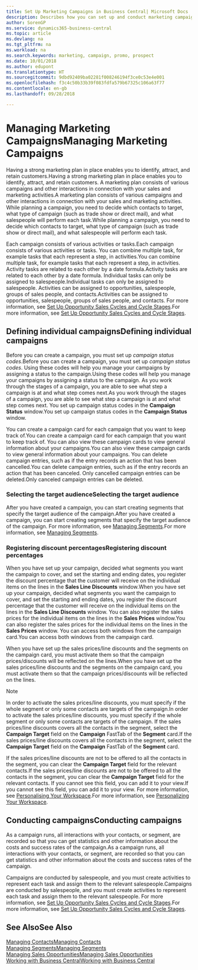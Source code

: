 ```yaml
---
title: Set Up Marketing Campaigns in Business Central| Microsoft Docs
description: Describes how you can set up and conduct marketing campaigns in Business Central to help you identify and attract prospects and retain customers.
author: SorenGP
ms.service: dynamics365-business-central
ms.topic: article
ms.devlang: na
ms.tgt_pltfrm: na
ms.workload: na
ms.search.keywords: marketing, campaign, promo, prospect
ms.date: 10/01/2018
ms.author: edupont
ms.translationtype: HT
ms.sourcegitcommit: 9dbd92409ba02281f008246194f3ce0c53e4e001
ms.openlocfilehash: f3c4c50b33b39f083fdfa579b67325c106a63f77
ms.contentlocale: en-gb
ms.lasthandoff: 09/28/2018

---
```

# <a name="managing-marketing-campaigns"></a><span data-ttu-id="a89bb-103">Managing Marketing Campaigns</span><span class="sxs-lookup"><span data-stu-id="a89bb-103">Managing Marketing Campaigns</span></span>
<span data-ttu-id="a89bb-104">Having a strong marketing plan in place enables you to identify, attract, and retain customers.</span><span class="sxs-lookup"><span data-stu-id="a89bb-104">Having a strong marketing plan in place enables you to identify, attract, and retain customers.</span></span> <span data-ttu-id="a89bb-105">A marketing plan consists of various campaigns and other interactions in connection with your sales and marketing activities.</span><span class="sxs-lookup"><span data-stu-id="a89bb-105">A marketing plan consists of various campaigns and other interactions in connection with your sales and marketing activities.</span></span> <span data-ttu-id="a89bb-106">While planning a campaign, you need to decide which contacts to target, what type of campaign (such as trade show or direct mail), and what salespeople will perform each task.</span><span class="sxs-lookup"><span data-stu-id="a89bb-106">While planning a campaign, you need to decide which contacts to target, what type of campaign (such as trade show or direct mail), and what salespeople will perform each task.</span></span>

<span data-ttu-id="a89bb-107">Each campaign consists of various activities or tasks.</span><span class="sxs-lookup"><span data-stu-id="a89bb-107">Each campaign consists of various activities or tasks.</span></span> <span data-ttu-id="a89bb-108">You can combine multiple task, for example tasks that each represent a step, in activities.</span><span class="sxs-lookup"><span data-stu-id="a89bb-108">You can combine multiple task, for example tasks that each represent a step, in activities.</span></span> <span data-ttu-id="a89bb-109">Activity tasks are related to each other by a date formula.</span><span class="sxs-lookup"><span data-stu-id="a89bb-109">Activity tasks are related to each other by a date formula.</span></span> <span data-ttu-id="a89bb-110">Individual tasks can only be assigned to salespeople.</span><span class="sxs-lookup"><span data-stu-id="a89bb-110">Individual tasks can only be assigned to salespeople.</span></span> <span data-ttu-id="a89bb-111">Activities can be assigned to opportunities, salespeople, groups of sales people, and contacts.</span><span class="sxs-lookup"><span data-stu-id="a89bb-111">Activities can be assigned to opportunities, salespeople, groups of sales people, and contacts.</span></span> <span data-ttu-id="a89bb-112">For more information, see [Set Up Opportunity Sales Cycles and Cycle Stages](marketing-how-setup-opportunity-sales-cycles-stages.md).</span><span class="sxs-lookup"><span data-stu-id="a89bb-112">For more information, see [Set Up Opportunity Sales Cycles and Cycle Stages](marketing-how-setup-opportunity-sales-cycles-stages.md).</span></span>

## <a name="defining-individual-campaigns"></a><span data-ttu-id="a89bb-113">Defining individual campaigns</span><span class="sxs-lookup"><span data-stu-id="a89bb-113">Defining individual campaigns</span></span>
<span data-ttu-id="a89bb-114">Before you can create a campaign, you must set up *campaign status codes*.</span><span class="sxs-lookup"><span data-stu-id="a89bb-114">Before you can create a campaign, you must set up *campaign status codes*.</span></span> <span data-ttu-id="a89bb-115">Using these codes will help you manage your campaigns by assigning a status to the campaign.</span><span class="sxs-lookup"><span data-stu-id="a89bb-115">Using these codes will help you manage your campaigns by assigning a status to the campaign.</span></span> <span data-ttu-id="a89bb-116">As you work through the stages of a campaign, you are able to see what step a campaign is at and what step comes next.</span><span class="sxs-lookup"><span data-stu-id="a89bb-116">As you work through the stages of a campaign, you are able to see what step a campaign is at and what step comes next.</span></span> <span data-ttu-id="a89bb-117">You set up campaign status codes in the **Campaign Status** window.</span><span class="sxs-lookup"><span data-stu-id="a89bb-117">You set up campaign status codes in the **Campaign Status** window.</span></span>

<span data-ttu-id="a89bb-118">You can create a campaign card for each campaign that you want to keep track of.</span><span class="sxs-lookup"><span data-stu-id="a89bb-118">You can create a campaign card for each campaign that you want to keep track of.</span></span> <span data-ttu-id="a89bb-119">You can also view these campaign cards to view general information about your campaigns.</span><span class="sxs-lookup"><span data-stu-id="a89bb-119">You can also view these campaign cards to view general information about your campaigns.</span></span>
<span data-ttu-id="a89bb-120">You can delete campaign entries, such as if the entry records an action that has been cancelled.</span><span class="sxs-lookup"><span data-stu-id="a89bb-120">You can delete campaign entries, such as if the entry records an action that has been canceled.</span></span> <span data-ttu-id="a89bb-121">Only cancelled campaign entries can be deleted.</span><span class="sxs-lookup"><span data-stu-id="a89bb-121">Only canceled campaign entries can be deleted.</span></span>

### <a name="selecting-the-target-audience"></a><span data-ttu-id="a89bb-122">Selecting the target audience</span><span class="sxs-lookup"><span data-stu-id="a89bb-122">Selecting the target audience</span></span>
<span data-ttu-id="a89bb-123">After you have created a campaign, you can start creating segments that specify the target audience of the campaign.</span><span class="sxs-lookup"><span data-stu-id="a89bb-123">After you have created a campaign, you can start creating segments that specify the target audience of the campaign.</span></span> <span data-ttu-id="a89bb-124">For more information, see [Managing Segments](marketing-segments.md).</span><span class="sxs-lookup"><span data-stu-id="a89bb-124">For more information, see [Managing Segments](marketing-segments.md).</span></span>

### <a name="registering-discount-percentages"></a><span data-ttu-id="a89bb-125">Registering discount percentages</span><span class="sxs-lookup"><span data-stu-id="a89bb-125">Registering discount percentages</span></span>
<span data-ttu-id="a89bb-126">When you have set up your campaign, decided what segments you want the campaign to cover, and set the starting and ending dates, you register the discount percentage that the customer will receive on the individual items on the lines in the **Sales Line Discounts** window.</span><span class="sxs-lookup"><span data-stu-id="a89bb-126">When you have set up your campaign, decided what segments you want the campaign to cover, and set the starting and ending dates, you register the discount percentage that the customer will receive on the individual items on the lines in the **Sales Line Discounts** window.</span></span> <span data-ttu-id="a89bb-127">You can also register the sales prices for the individual items on the lines in the **Sales Prices** window.</span><span class="sxs-lookup"><span data-stu-id="a89bb-127">You can also register the sales prices for the individual items on the lines in the **Sales Prices** window.</span></span> <span data-ttu-id="a89bb-128">You can access both windows from the campaign card.</span><span class="sxs-lookup"><span data-stu-id="a89bb-128">You can access both windows from the campaign card.</span></span>

 <span data-ttu-id="a89bb-129">When you have set up the sales prices/line discounts and the segments on the campaign card, you must activate them so that the campaign prices/discounts will be reflected on the lines.</span><span class="sxs-lookup"><span data-stu-id="a89bb-129">When you have set up the sales prices/line discounts and the segments on the campaign card, you must activate them so that the campaign prices/discounts will be reflected on the lines.</span></span>

> [!NOTE]  
>   <span data-ttu-id="a89bb-130">In order to activate the sales prices/line discounts, you must specify if the whole segment or only some contacts are targets of the campaign.</span><span class="sxs-lookup"><span data-stu-id="a89bb-130">In order to activate the sales prices/line discounts, you must specify if the whole segment or only some contacts are targets of the campaign.</span></span> <span data-ttu-id="a89bb-131">If the sales prices/line discounts covers all the contacts in the segment, select the **Campaign Target** field on the **Campaign** FastTab of the **Segment** card.</span><span class="sxs-lookup"><span data-stu-id="a89bb-131">If the sales prices/line discounts covers all the contacts in the segment, select the **Campaign Target** field on the **Campaign** FastTab of the **Segment** card.</span></span>

<span data-ttu-id="a89bb-132">If the sales prices/line discounts are not to be offered to all the contacts in the segment, you can clear the **Campaign Target** field for the relevant contacts.</span><span class="sxs-lookup"><span data-stu-id="a89bb-132">If the sales prices/line discounts are not to be offered to all the contacts in the segment, you can clear the **Campaign Target** field for the relevant contacts.</span></span> <span data-ttu-id="a89bb-133">If you cannot see this field, you can add it to your view.</span><span class="sxs-lookup"><span data-stu-id="a89bb-133">If you cannot see this field, you can add it to your view.</span></span> <span data-ttu-id="a89bb-134">For more information, see [Personalising Your Workspace](ui-personalization-user.md).</span><span class="sxs-lookup"><span data-stu-id="a89bb-134">For more information, see [Personalizing Your Workspace](ui-personalization-user.md).</span></span>

## <a name="conducting-campaigns"></a><span data-ttu-id="a89bb-135">Conducting campaigns</span><span class="sxs-lookup"><span data-stu-id="a89bb-135">Conducting campaigns</span></span>
<span data-ttu-id="a89bb-136">As a campaign runs, all interactions with your contacts, or segment, are recorded so that you can get statistics and other information about the costs and success rates of the campaign.</span><span class="sxs-lookup"><span data-stu-id="a89bb-136">As a campaign runs, all interactions with your contacts, or segment, are recorded so that you can get statistics and other information about the costs and success rates of the campaign.</span></span>

<span data-ttu-id="a89bb-137">Campaigns are conducted by salespeople, and you must create activities to represent each task and assign them to the relevant salespeople.</span><span class="sxs-lookup"><span data-stu-id="a89bb-137">Campaigns are conducted by salespeople, and you must create activities to represent each task and assign them to the relevant salespeople.</span></span> <span data-ttu-id="a89bb-138">For more information, see [Set Up Opportunity Sales Cycles and Cycle Stages](marketing-how-setup-opportunity-sales-cycles-stages.md).</span><span class="sxs-lookup"><span data-stu-id="a89bb-138">For more information, see [Set Up Opportunity Sales Cycles and Cycle Stages](marketing-how-setup-opportunity-sales-cycles-stages.md).</span></span>

## <a name="see-also"></a><span data-ttu-id="a89bb-139">See Also</span><span class="sxs-lookup"><span data-stu-id="a89bb-139">See Also</span></span>
[<span data-ttu-id="a89bb-140">Managing Contacts</span><span class="sxs-lookup"><span data-stu-id="a89bb-140">Managing Contacts</span></span>](marketing-contacts.md)  
[<span data-ttu-id="a89bb-141">Managing Segments</span><span class="sxs-lookup"><span data-stu-id="a89bb-141">Managing Segments</span></span>](marketing-segments.md)  
[<span data-ttu-id="a89bb-142">Managing Sales Opportunities</span><span class="sxs-lookup"><span data-stu-id="a89bb-142">Managing Sales Opportunities</span></span>](marketing-manage-sales-opportunities.md)  
[<span data-ttu-id="a89bb-143">Working with Business Central</span><span class="sxs-lookup"><span data-stu-id="a89bb-143">Working with Business Central</span></span>](ui-work-product.md)  

